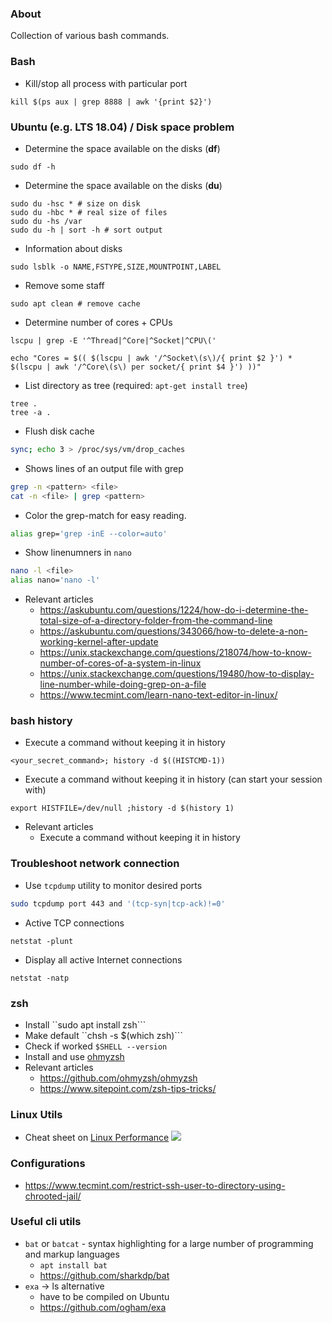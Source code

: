 ### About

Collection of various bash commands.

### Bash

* Kill/stop all process with particular port

```
kill $(ps aux | grep 8888 | awk '{print $2}')
```

### Ubuntu (e.g. LTS 18.04) / Disk space problem

* Determine the space available on the disks (**df**)
```
sudo df -h
```
* Determine the space available on the disks (**du**)
```
sudo du -hsc * # size on disk
sudo du -hbc * # real size of files
sudo du -hs /var
sudo du -h | sort -h # sort output
```
* Information about disks
```
sudo lsblk -o NAME,FSTYPE,SIZE,MOUNTPOINT,LABEL
```

* Remove some staff
```
sudo apt clean # remove cache
```

* Determine number of cores + CPUs
```
lscpu | grep -E '^Thread|^Core|^Socket|^CPU\('
```
```
echo "Cores = $(( $(lscpu | awk '/^Socket\(s\)/{ print $2 }') * $(lscpu | awk '/^Core\(s\) per socket/{ print $4 }') ))"
```

* List directory as tree (required: ```apt-get install tree```)
```
tree .
tree -a .
```

* Flush disk cache
```bash
sync; echo 3 > /proc/sys/vm/drop_caches
```

* Shows lines of an output file with grep
```bash
grep -n <pattern> <file> 
cat -n <file> | grep <pattern>
```
* Color the grep-match for easy reading.
```bash
alias grep='grep -inE --color=auto'
```
* Show linenumners in ```nano```
```bash
nano -l <file>
alias nano='nano -l'
```

* Relevant articles
    - https://askubuntu.com/questions/1224/how-do-i-determine-the-total-size-of-a-directory-folder-from-the-command-line
    - https://askubuntu.com/questions/343066/how-to-delete-a-non-working-kernel-after-update
    - https://unix.stackexchange.com/questions/218074/how-to-know-number-of-cores-of-a-system-in-linux
    - https://unix.stackexchange.com/questions/19480/how-to-display-line-number-while-doing-grep-on-a-file
    - https://www.tecmint.com/learn-nano-text-editor-in-linux/

### bash history

* Execute a command without keeping it in history
```
<your_secret_command>; history -d $((HISTCMD-1))
```

* Execute a command without keeping it in history (can start your session with)
```
export HISTFILE=/dev/null ;history -d $(history 1)
```

* Relevant articles
    - Execute a command without keeping it in history 
    
### Troubleshoot network connection

* Use ```tcpdump``` utility to monitor desired ports
```bash
sudo tcpdump port 443 and '(tcp-syn|tcp-ack)!=0'
```
* Active TCP connections
```
netstat -plunt
```
* Display all active Internet connections
```
netstat -natp
```

### zsh

* Install ``sudo apt install zsh```
* Make default ``chsh -s $(which zsh)```
* Check if worked ```$SHELL --version```
* Install and use [ohmyzsh](https://ohmyz.sh/)
* Relevant articles
    + https://github.com/ohmyzsh/ohmyzsh
    + https://www.sitepoint.com/zsh-tips-tricks/

### Linux Utils

* Cheat sheet on [Linux Performance](http://www.brendangregg.com/linuxperf.html)
![](http://www.brendangregg.com/Perf/linux_perf_tools_full.png?)

### Configurations

* https://www.tecmint.com/restrict-ssh-user-to-directory-using-chrooted-jail/

### Useful cli utils

* ```bat``` or ```batcat``` - syntax highlighting for a large number of programming and markup languages
    - ```apt install bat```
    - https://github.com/sharkdp/bat
* ```exa``` -> ls alternative
    - have to be compiled on Ubuntu
    - https://github.com/ogham/exa


    
